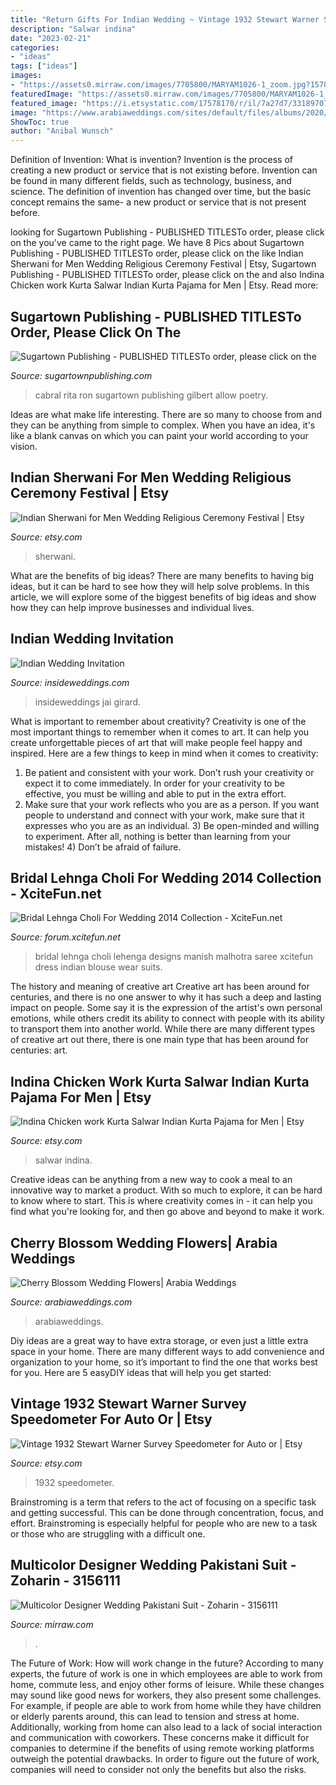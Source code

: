 ```yaml
---
title: "Return Gifts For Indian Wedding ~ Vintage 1932 Stewart Warner Survey Speedometer For Auto Or"
description: "Salwar indina"
date: "2023-02-21"
categories:
- "ideas"
tags: ["ideas"]
images:
- "https://assets0.mirraw.com/images/7705800/MARYAM1026-1_zoom.jpg?1578133993"
featuredImage: "https://assets0.mirraw.com/images/7705800/MARYAM1026-1_zoom.jpg?1578133993"
featured_image: "https://i.etsystatic.com/17578170/r/il/7a27d7/3318970763/il_1588xN.3318970763_j4m3.jpg"
image: "https://www.arabiaweddings.com/sites/default/files/albums/2020/04/11/cherry_blossom_wedding_2.jpg"
ShowToc: true
author: "Anibal Wunsch"
---
```



Definition of Invention: What is invention?
Invention is the process of creating a new product or service that is not existing before. Invention can be found in many different fields, such as technology, business, and science. The definition of invention has changed over time, but the basic concept remains the same- a new product or service that is not present before.

	

		
looking for Sugartown Publishing - PUBLISHED TITLESTo order, please click on the you've came to the right page. We have 8 Pics about Sugartown Publishing - PUBLISHED TITLESTo order, please click on the like Indian Sherwani for Men Wedding Religious Ceremony Festival | Etsy, Sugartown Publishing - PUBLISHED TITLESTo order, please click on the and also Indina Chicken work Kurta Salwar Indian Kurta Pajama for Men | Etsy. Read more:
		
    
## Sugartown Publishing - PUBLISHED TITLESTo Order, Please Click On The

<img loading=lazy src="http://sugartownpublishing.com/yahoo_site_admin/assets/images/1b_Author_photo_Ron_Cabral.63113149_std.jpg" onerror="this.onerror=null;this.src='https://tse3.mm.bing.net/th?id=OIP.KPuxpa3iDx0h8TYj5KzAhQAAAA&amp;pid=15.1';" alt="Sugartown Publishing - PUBLISHED TITLESTo order, please click on the">

_Source: sugartownpublishing.com_

>cabral rita ron sugartown publishing gilbert allow poetry. 

	

Ideas are what make life interesting. There are so many to choose from and they can be anything from simple to complex. When you have an idea, it's like a blank canvas on which you can paint your world according to your vision.

    
## Indian Sherwani For Men Wedding Religious Ceremony Festival | Etsy

<img loading=lazy src="https://i.etsystatic.com/17578170/r/il/91fa9c/2137080286/il_1588xN.2137080286_muww.jpg" onerror="this.onerror=null;this.src='https://tse2.mm.bing.net/th?id=OIP.Nl97C6PYuYlRk841iF1N-AHaKt&amp;pid=15.1';" alt="Indian Sherwani for Men Wedding Religious Ceremony Festival | Etsy">

_Source: etsy.com_

>sherwani. 

	

What are the benefits of big ideas?
There are many benefits to having big ideas, but it can be hard to see how they will help solve problems. In this article, we will explore some of the biggest benefits of big ideas and show how they can help improve businesses and individual lives.

    
## Indian Wedding Invitation

<img loading=lazy src="https://media2.insideweddings.com/images/brlhlAo0kh9pZkBnUHsT.original.jpg" onerror="this.onerror=null;this.src='https://tse4.mm.bing.net/th?id=OIP.wri2_CUSXYtzKwIvdvPjtAHaLJ&amp;pid=15.1';" alt="Indian Wedding Invitation">

_Source: insideweddings.com_

>insideweddings jai girard. 

	

What is important to remember about creativity?
Creativity is one of the most important things to remember when it comes to art. It can help you create unforgettable pieces of art that will make people feel happy and inspired. Here are a few things to keep in mind when it comes to creativity: 
1) Be patient and consistent with your work. Don’t rush your creativity or expect it to come immediately. In order for your creativity to be effective, you must be willing and able to put in the extra effort. 
2) Make sure that your work reflects who you are as a person. If you want people to understand and connect with your work, make sure that it expresses who you are as an individual. 3) Be open-minded and willing to experiment. After all, nothing is better than learning from your mistakes! 4) Don’t be afraid of failure.

    
## Bridal Lehnga Choli For Wedding 2014 Collection - XciteFun.net

<img loading=lazy src="http://img.xcitefun.net/users/2013/11/345841,xcitefun-bridal-lehnga-for-wedding-2014-collectio.jpg" onerror="this.onerror=null;this.src='https://tse3.mm.bing.net/th?id=OIP.O82BUCB-YJYu3Rbq6aIMWAHaKf&amp;pid=15.1';" alt="Bridal Lehnga Choli For Wedding 2014 Collection - XciteFun.net">

_Source: forum.xcitefun.net_

>bridal lehnga choli lehenga designs manish malhotra saree xcitefun dress indian blouse wear suits. 

	

The history and meaning of creative art
Creative art has been around for centuries, and there is no one answer to why it has such a deep and lasting impact on people. Some say it is the expression of the artist's own personal emotions, while others credit its ability to connect with people with its ability to transport them into another world. While there are many different types of creative art out there, there is one main type that has been around for centuries: art.

    
## Indina Chicken Work Kurta Salwar Indian Kurta Pajama For Men | Etsy

<img loading=lazy src="https://i.etsystatic.com/17578170/r/il/7a27d7/3318970763/il_1588xN.3318970763_j4m3.jpg" onerror="this.onerror=null;this.src='https://tse2.mm.bing.net/th?id=OIP.mwRmFK0bLb-iCPjjBgolnQHaNK&amp;pid=15.1';" alt="Indina Chicken work Kurta Salwar Indian Kurta Pajama for Men | Etsy">

_Source: etsy.com_

>salwar indina. 

	

Creative ideas can be anything from a new way to cook a meal to an innovative way to market a product. With so much to explore, it can be hard to know where to start. This is where creativity comes in - it can help you find what you're looking for, and then go above and beyond to make it work.

    
## Cherry Blossom Wedding Flowers| Arabia Weddings

<img loading=lazy src="https://www.arabiaweddings.com/sites/default/files/albums/2020/04/11/cherry_blossom_wedding_2.jpg" onerror="this.onerror=null;this.src='https://tse1.mm.bing.net/th?id=OIP.c6uvVryT1HGKKaiUP64x8AHaKH&amp;pid=15.1';" alt="Cherry Blossom Wedding Flowers| Arabia Weddings">

_Source: arabiaweddings.com_

>arabiaweddings. 

	

Diy ideas are a great way to have extra storage, or even just a little extra space in your home. There are many different ways to add convenience and organization to your home, so it’s important to find the one that works best for you. Here are 5 easyDIY ideas that will help you get started: 

    
## Vintage 1932 Stewart Warner Survey Speedometer For Auto Or | Etsy

<img loading=lazy src="https://i.etsystatic.com/27374577/r/il/6aef94/2996843357/il_1588xN.2996843357_2crz.jpg" onerror="this.onerror=null;this.src='https://tse2.mm.bing.net/th?id=OIP.YzemU125F2KE0U7UBR7UBwHaJ3&amp;pid=15.1';" alt="Vintage 1932 Stewart Warner Survey Speedometer for Auto or | Etsy">

_Source: etsy.com_

>1932 speedometer. 

	

Brainstroming is a term that refers to the act of focusing on a specific task and getting successful. This can be done through concentration, focus, and effort. Brainstroming is especially helpful for people who are new to a task or those who are struggling with a difficult one.

    
## Multicolor Designer Wedding Pakistani Suit - Zoharin - 3156111

<img loading=lazy src="https://assets0.mirraw.com/images/7705800/MARYAM1026-1_zoom.jpg?1578133993" onerror="this.onerror=null;this.src='https://tse1.mm.bing.net/th?id=OIP.HiVYP9qCUcNI9dOisiseDAHaLE&amp;pid=15.1';" alt="Multicolor Designer Wedding Pakistani Suit - Zoharin - 3156111">

_Source: mirraw.com_

>. 

	

The Future of Work: How will work change in the future?
According to many experts, the future of work is one in which employees are able to work from home, commute less, and enjoy other forms of leisure. While these changes may sound like good news for workers, they also present some challenges. For example, if people are able to work from home while they have children or elderly parents around, this can lead to tension and stress at home. Additionally, working from home can also lead to a lack of social interaction and communication with coworkers. These concerns make it difficult for companies to determine if the benefits of using remote working platforms outweigh the potential drawbacks. In order to figure out the future of work, companies will need to consider not only the benefits but also the risks.

